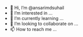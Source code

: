 - 👋 Hi, I’m @ansarimdsuhail
- 👀 I’m interested in ...
- 🌱 I’m currently learning ...
- 💞️ I’m looking to collaborate on ...
- 📫 How to reach me ...

<!---
ansarimdsuhail/ansarimdsuhail is a ✨ special ✨ repository because its `README.md` (this file) appears on your GitHub profile.
You can click the Preview link to take a look at your changes.
--->
